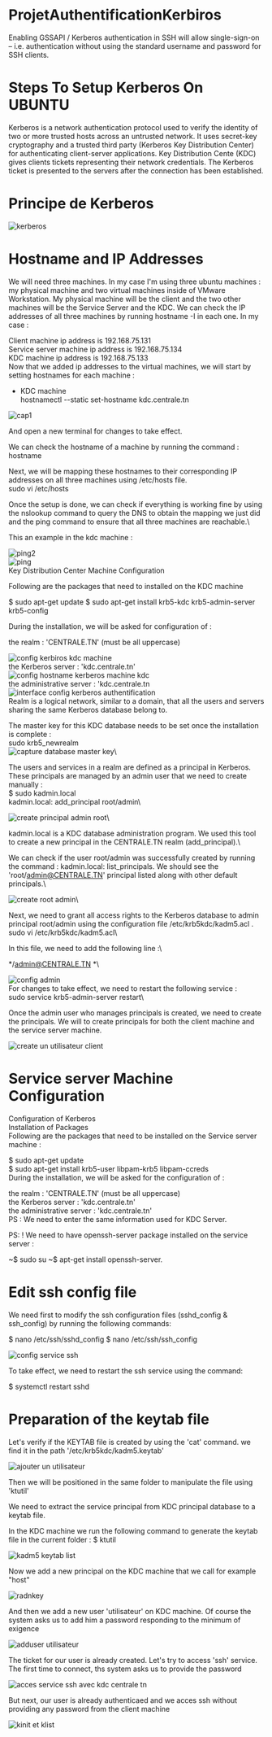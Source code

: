 # ProjetAuthentificationKerbiros
Enabling GSSAPI / Kerberos authentication in SSH will allow single-sign-on – i.e. authentication without using the standard username and password for SSH clients.
#  Steps To Setup Kerberos On UBUNTU
Kerberos is a network authentication protocol used to verify the identity of two or more trusted hosts across an untrusted network. It uses secret-key cryptography and a trusted third party (Kerberos Key Distribution Center) for authenticating client-server applications. Key Distribution Cente (KDC) gives clients tickets representing their network credentials. The Kerberos ticket is presented to the servers after the connection has been established.
   # Principe de Kerberos
   ![kerberos](https://user-images.githubusercontent.com/113895553/235969169-f22bd5a9-a23e-40d2-b3fb-af8af9870f59.jpg)
# Hostname and IP Addresses
We will need three machines. In my case I'm using three ubuntu machines : my physical machine and two virtual machines inside of VMware Workstation. My physical machine will be the client and the two other machines will be the Service Server and the KDC.
We can check the IP addresses of all three machines by running hostname -I 
in each one.
In my case :

Client machine ip address is 192.168.75.131\
Service server machine ip address is 192.168.75.134\
KDC machine ip address is 192.168.75.133\
Now that we added ip addresses to the virtual machines, we will start by setting hostnames for each machine :
* KDC machine\
 hostnamectl --static set-hostname kdc.centrale.tn
 




![cap1](https://user-images.githubusercontent.com/113895553/235993494-203e4490-99e0-41f8-a148-c83763d74f79.PNG)

And open a new terminal for changes to take effect.

We can check the hostname of a machine by running the command : hostname

Next, we will be mapping these hostnames to their corresponding IP addresses on all three machines using /etc/hosts file.\
sudo vi /etc/hosts

Once the setup is done, we can check if everything is working fine by using the nslookup command to query the DNS to obtain the mapping we just did and the ping command to ensure that all three machines are reachable.\

This an example in the kdc machine :


![ping2 ](https://user-images.githubusercontent.com/113895553/236020811-7c0af267-cf4e-4954-81f9-db0fd9999358.PNG)\
![ping ](https://user-images.githubusercontent.com/113895553/236020937-14fa0cbf-9a54-40cd-bd16-e870f39eca3f.PNG)\
Key Distribution Center Machine Configuration

Following are the packages that need to installed on the KDC machine

   $ sudo apt-get update
   $ sudo apt-get install krb5-kdc krb5-admin-server krb5-config
   
   During the installation, we will be asked for configuration of :

the realm : 'CENTRALE.TN' (must be all uppercase)


   ![config kerbiros kdc machine](https://user-images.githubusercontent.com/113895553/236022592-40788761-ff3f-4ea4-bc79-46b707af0a42.PNG)\
the Kerberos server : 'kdc.centrale.tn'\
   ![config hostname kerberos machine kdc](https://user-images.githubusercontent.com/113895553/236023036-78e6832e-d0c7-4442-b08c-8675575917b1.PNG)\
the administrative server : 'kdc.centrale.tn\
![interface config kerberos authentification ](https://user-images.githubusercontent.com/113895553/236023424-88b86935-1622-4d25-8a07-1e897cbd0b4b.PNG)\
Realm is a logical network, similar to a domain, that all the users and servers sharing the same Kerberos database belong to.

The master key for this KDC database needs to be set once the installation is complete :\
sudo krb5_newrealm\
![capture database master key](https://user-images.githubusercontent.com/113895553/236030135-e05c968d-d4e4-4e9c-bb2e-8ef7909d195e.PNG)\

The users and services in a realm are defined as a principal in Kerberos. These principals are managed by an admin user that we need to create manually :\
    $ sudo kadmin.local\
    kadmin.local:  add_principal root/admin\
    

![create principal admin root](https://user-images.githubusercontent.com/113895553/236046868-621b9bf8-f8e7-4847-9195-09e07bbb7685.PNG)\

kadmin.local is a KDC database administration program. We used this tool to create a new principal in the CENTRALE.TN realm (add_principal).\

We can check if the user root/admin was successfully created by running the command : kadmin.local: list_principals. We should see the 'root/admin@CENTRALE.TN' principal listed along with other default principals.\

![create root admin](https://user-images.githubusercontent.com/113895553/236050361-4261a08f-a470-4e2a-8277-9f20bce35325.PNG)\

Next, we need to grant all access rights to the Kerberos database to admin principal root/admin using the configuration file /etc/krb5kdc/kadm5.acl .\
sudo vi /etc/krb5kdc/kadm5.acl\

In this file, we need to add the following line :\

*/admin@CENTRALE.TN    *\



![config admin](https://user-images.githubusercontent.com/113895553/236051030-bb46912f-7624-473e-bd3b-4637749f194e.PNG)\
For changes to take effect, we need to restart the following service :\
sudo service krb5-admin-server restart\

Once the admin user who manages principals is created, we need to create the principals. We will to create principals for both the client machine and the service server machine.

![create un utilisateur client](https://user-images.githubusercontent.com/113895553/236077369-8f200604-422c-45e7-83da-fb46d574ff1f.PNG)


# Service server Machine Configuration

Configuration of Kerberos\
Installation of Packages\
Following are the packages that need to be installed on the Service server machine :

$ sudo apt-get update\
$ sudo apt-get install krb5-user libpam-krb5 libpam-ccreds\
During the installation, we will be asked for the configuration of :

the realm : 'CENTRALE.TN' (must be all uppercase)\
the Kerberos server : 'kdc.centrale.tn'\
the administrative server : 'kdc.centrale.tn\'\
PS : We need to enter the same information used for KDC Server.

PS: ! We need to have openssh-server package installed on the service server : 

~$ sudo su
~$ apt-get install openssh-server.

# Edit ssh config file

We need first to modify the ssh configuration files (sshd_config & ssh_config) by running the following commands:

$ nano /etc/ssh/sshd_config
$ nano /etc/ssh/ssh_config

![config service ssh](https://user-images.githubusercontent.com/113895553/236073342-9662a783-3b2e-43a5-839f-a79e174900c8.PNG)

To take effect, we need to restart the ssh service using the command:

$ systemctl restart sshd

# Preparation of the keytab file

Let's verify if the KEYTAB file is created by using the 'cat' command. we find it in the path '/etc/krb5kdc/kadm5.keytab'

![ajouter un utilisateur](https://user-images.githubusercontent.com/113895553/236081333-558ba367-f20d-4217-86e9-4aa7b4fc88e7.PNG)

Then we will be positioned in the same folder to manipulate the file using 'ktutil' 

We need to extract the service principal from KDC principal database to a keytab file.

In the KDC machine we run the following command to generate the keytab file in the current folder :
   $ ktutil 

![kadm5 keytab list](https://user-images.githubusercontent.com/113895553/236082819-53215ef4-f3ee-4a08-a8f8-4e81ecae4a20.PNG)

Now we add a new principal on the KDC machine that we call for example "host"

![radnkey](https://user-images.githubusercontent.com/113895553/236084402-60c41017-62ec-4e92-b029-b9996ed05e42.PNG)

And then we add a new user 'utilisateur' on KDC machine. 
Of course the system asks us to add him a password responding to the minimum of exigence

![adduser utilisateur](https://user-images.githubusercontent.com/113895553/236084993-0baa350a-cad3-492f-b72d-67e667ff79f9.PNG)

The ticket for our user is already created. Let's try to access 'ssh' service. \
The first time to connect, ths system asks us to provide the password

![acces service ssh avec kdc centrale  tn](https://user-images.githubusercontent.com/113895553/236085087-08ba636c-3bf8-4b3a-a7fa-bcddd931b1d5.PNG)

But next, our user is already authenticaed and we acces ssh without providing any password from the client machine

![kinit et klist](https://user-images.githubusercontent.com/113895553/236085146-54e9acab-d93b-4264-a808-0c769f81c0b7.PNG)


